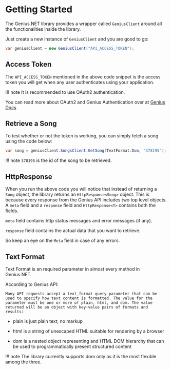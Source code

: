 # Getting Started

The Genius.NET library provides a wrapper called `GeniusClient` around all the functionalities inside the library.

Just create a new instance of `GeniusClient` and you are good to go:
``` C#
var geniusClient = new GeniusClient("API_ACCESS_TOKEN");
```

## Access Token

The `API_ACCESS_TOKEN` mentioned in the above code snippet is the access token you will get when any user authenticates using your application. 

!!! note
    It is recommended to use OAuth2 authentication.

You can read more about OAuth2 and Genius Authentication over at [Genius Docs](https://docs.genius.com/#!#%2Fauthentication-h1)

## Retrieve a Song

To test whether or not the token is working, you can simply fetch a song using the code below:

``` C#
var song = geniusClient.SongsClient.GetSong(TextFormat.Dom, "378195");
```

!!! note
    `378195` is the id of the song to be retrieved.

## HttpResponse

When you run the above code you will notice that instead of returning a `Song` object, the library returns an `HttpResponse<Song>` object. This is because every response from the Genius API includes two top level objects. A `meta` field and a `response` field and `HttpResponse<T>` contains both the fields.

`meta` field contains http status messages and error messages (if any).

`response` field contains the actual data that you want to retrieve.

So keep an eye on the `Meta` field in case of any errors.


## Text Format

Text Format is an required parameter in almost every method in Genius.NET.

According to Genius API:

`Many API requests accept a text_format query parameter that can be used to specify how text content is formatted. The value for the parameter must be one or more of plain, html, and dom. The value returned will be an object with key-value pairs of formats and results:`

- plain is just plain text, no markup

- html is a string of unescaped HTML suitable for rendering by a browser

- dom is a nested object representing and HTML DOM hierarchy that can be used to programmatically present structured content

!!! note
    The library currently supports dom only as it is the most flexible among the three.